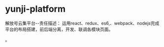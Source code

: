 # yunji-platform
解放号云集平台--责任描述：	运用react、redux、es6,、webpack、nodejs完成平台的布局搭建，前后端分离，开发、联调各模块页面。
         
。
